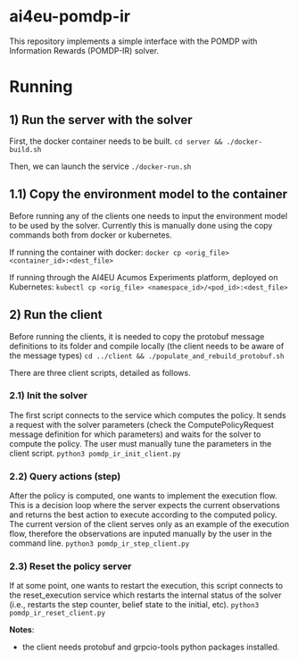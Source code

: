 # ai4eu-pomdp-ir

This repository implements a simple interface with the POMDP with Information Rewards (POMDP-IR) solver.

# Running
## 1) Run the server with the solver
First, the docker container needs to be built.
`cd server && ./docker-build.sh`

Then, we can launch the service
`./docker-run.sh`

## 1.1) Copy the environment model to the container
Before running any of the clients one needs to input the environment model to be used by the solver. Currently this is manually done using the copy commands both from docker or kubernetes.

If running the container with docker:
`docker cp <orig_file> <container_id>:<dest_file>`

If running through the AI4EU Acumos Experiments platform, deployed on Kubernetes:
`kubectl cp <orig_file> <namespace_id>/<pod_id>:<dest_file>`

## 2) Run the client
Before running the clients, it is needed to copy the protobuf message definitions to its folder and compile locally (the client needs to be aware of the message types)
`cd ../client && ./populate_and_rebuild_protobuf.sh`

There are three client scripts, detailed as follows.

### 2.1) Init the solver

The first script connects to the service which computes the policy. It sends a request with the solver parameters (check the ComputePolicyRequest message definition for which parameters) and waits for the solver to compute the policy. The user must manually tune the parameters in the client script.
`python3 pomdp_ir_init_client.py`

### 2.2) Query actions (step)

After the policy is computed, one wants to implement the execution flow. This is a decision loop where the server expects the current observations and returns the best action to execute according to the computed policy.
The current version of the client serves only as an example of the execution flow, therefore the observations are inputed manually by the user in the command line.
`python3 pomdp_ir_step_client.py`

### 2.3) Reset the policy server

If at some point, one wants to restart the execution, this script connects to the reset_execution service which restarts the internal status of the solver (i.e., restarts the step counter, belief state to the initial, etc).
`python3 pomdp_ir_reset_client.py`


**Notes**: 
- the client needs protobuf and grpcio-tools python packages installed.

